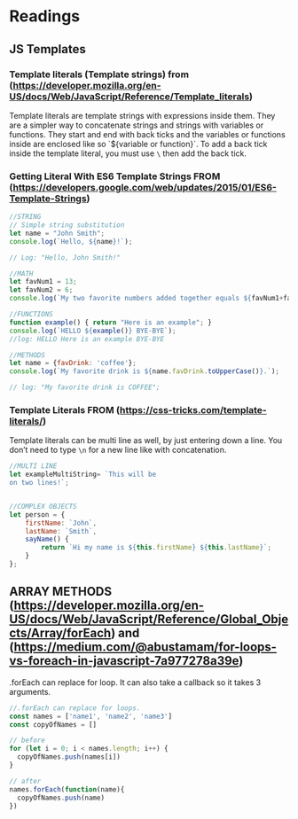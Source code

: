 # Readings 
## JS Templates
### Template literals (Template strings) from (https://developer.mozilla.org/en-US/docs/Web/JavaScript/Reference/Template_literals)

Template literals are template strings with expressions inside them. They are a simpler way to concatenate strings and strings with variables or functions. They start and end with back ticks and the variables or functions inside are enclosed like so \`${variable or function}\`. To add a back tick inside the template literal, you must use `\` then add the back tick. 

### Getting Literal With ES6 Template Strings FROM (https://developers.google.com/web/updates/2015/01/ES6-Template-Strings)

```js
//STRING
// Simple string substitution
let name = "John Smith";
console.log(`Hello, ${name}!`);

// Log: "Hello, John Smith!"

//MATH
let favNum1 = 13;
let favNum2 = 6;
console.log(`My two favorite numbers added together equals ${favNum1+favNum2}.`);

//FUNCTIONS
function example() { return "Here is an example"; }
console.log(`HELLO ${example()} BYE-BYE`);
//log: HELLO Here is an example BYE-BYE

//METHODS 
let name = {favDrink: 'coffee'};
console.log(`My favorite drink is ${name.favDrink.toUpperCase()}.`);

// log: "My favorite drink is COFFEE";
```

### Template Literals FROM (https://css-tricks.com/template-literals/)

Template literals can be multi line as well, by just entering down a line. You don’t need to type `\n` for a new line like with concatenation. 

```js
//MULTI LINE
let exampleMultiString= `This will be
on two lines!`;


//COMPLEX OBJECTS
let person = {
    firstName: `John`,
    lastName: `Smith`,
    sayName() {
        return `Hi my name is ${this.firstName} ${this.lastName}`;
    }
};
```

## ARRAY METHODS (https://developer.mozilla.org/en-US/docs/Web/JavaScript/Reference/Global_Objects/Array/forEach) and (https://medium.com/@abustamam/for-loops-vs-foreach-in-javascript-7a977278a39e)
.forEach can replace for loop. It can also take a callback so it takes 3 arguments.
```js
//.forEach can replace for loops. 
const names = ['name1', 'name2', 'name3']
const copyOfNames = []

// before
for (let i = 0; i < names.length; i++) {
  copyOfNames.push(names[i])
}

// after
names.forEach(function(name){
  copyOfNames.push(name)
})
```
